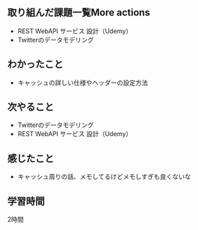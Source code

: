 ## 取り組んだ課題一覧More actions
- REST WebAPI サービス 設計（Udemy）
- Twitterのデータモデリング

## わかったこと
- キャッシュの詳しい仕様やヘッダーの設定方法

## 次やること
- Twitterのデータモデリング
- REST WebAPI サービス 設計（Udemy）

## 感じたこと
- キャッシュ周りの話、メモしてるけどメモしすぎも良くないな

## 学習時間
2時間